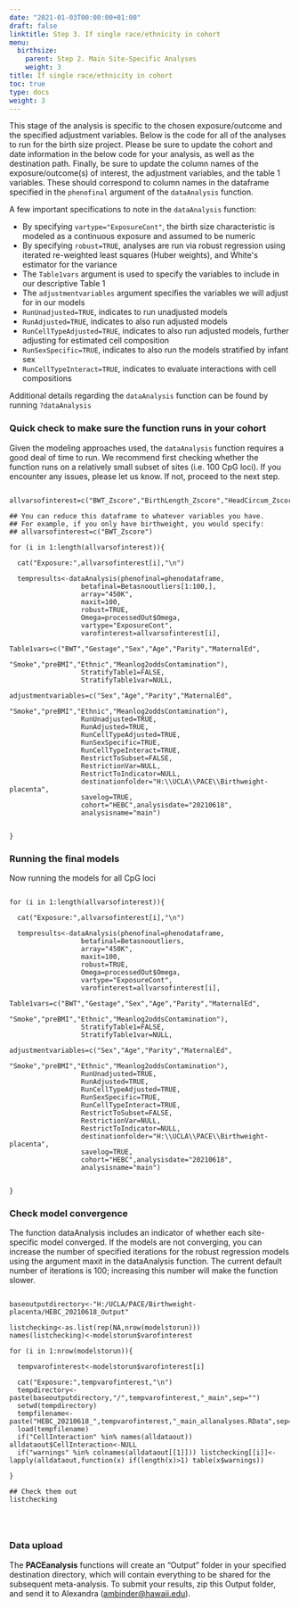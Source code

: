 ```yaml
---
date: "2021-01-03T00:00:00+01:00"
draft: false
linktitle: Step 3. If single race/ethnicity in cohort
menu:
  birthsize:
    parent: Step 2. Main Site-Specific Analyses
    weight: 3
title: If single race/ethnicity in cohort
toc: true
type: docs
weight: 3
---
```


This stage of the analysis is specific to the chosen exposure/outcome and the specified adjustment variables. Below is the code for all of the analyses to run for the birth size project. Please be sure to update the cohort and date information in the below code for your analysis, as well as the destination path. Finally, be sure to update the column names of the exposure/outcome(s) of interest, the adjustment variables, and the table 1 variables. These should correspond to column names in the dataframe specified in the `phenofinal` argument of the `dataAnalysis` function. 

A few important specifications to note in the `dataAnalysis` function:

   - By specifying `vartype="ExposureCont"`, the birth size characteristic is modeled as a continuous exposure and assumed to be numeric
   - By specifying `robust=TRUE`, analyses are run via robust regression using iterated re-weighted least squares (Huber weights), and White's estimator for the variance
   - The `Table1vars` argument is used to specify the variables to include in our descriptive Table 1
   - The `adjustmentvariables` argument specifies the variables we will adjust for in our models
   - `RunUnadjusted=TRUE`, indicates to run unadjusted models
   - `RunAdjusted=TRUE`, indicates to also run adjusted models
   - `RunCellTypeAdjusted=TRUE`, indicates to also run adjusted models, further adjusting for estimated cell composition
   - `RunSexSpecific=TRUE`, indicates to also run the models stratified by infant sex
   - `RunCellTypeInteract=TRUE`, indicates to evaluate interactions with cell compositions

Additional details regarding the `dataAnalysis` function can be found by running `?dataAnalysis`

### Quick check to make sure the function runs in your cohort

Given the modeling approaches used, the `dataAnalysis` function requires a good deal of time to run. We recommend first checking whether the function runs on a relatively small subset of sites (i.e. 100 CpG loci). If you encounter any issues, please let us know. If not, proceed to the next step.

```{r eval=FALSE}

allvarsofinterest=c("BWT_Zscore","BirthLength_Zscore","HeadCircum_Zscore","wlr_Zscore")

## You can reduce this dataframe to whatever variables you have.
## For example, if you only have birthweight, you would specify:
## allvarsofinterest=c("BWT_Zscore")

for (i in 1:length(allvarsofinterest)){
  
  cat("Exposure:",allvarsofinterest[i],"\n")
  
  tempresults<-dataAnalysis(phenofinal=phenodataframe,
                  betafinal=Betasnooutliers[1:100,],
                  array="450K",
                  maxit=100,
                  robust=TRUE,
                  Omega=processedOut$Omega,
                  vartype="ExposureCont",
                  varofinterest=allvarsofinterest[i],
                  Table1vars=c("BWT","Gestage","Sex","Age","Parity","MaternalEd",
                                   "Smoke","preBMI","Ethnic","Meanlog2oddsContamination"),
                  StratifyTable1=FALSE,
                  StratifyTable1var=NULL,
                  adjustmentvariables=c("Sex","Age","Parity","MaternalEd",
                                   "Smoke","preBMI","Ethnic","Meanlog2oddsContamination"),
                  RunUnadjusted=TRUE,
                  RunAdjusted=TRUE,
                  RunCellTypeAdjusted=TRUE,
                  RunSexSpecific=TRUE,
                  RunCellTypeInteract=TRUE,
                  RestrictToSubset=FALSE,
                  RestrictionVar=NULL,
                  RestrictToIndicator=NULL,
                  destinationfolder="H:\\UCLA\\PACE\\Birthweight-placenta",
                  savelog=TRUE,
                  cohort="HEBC",analysisdate="20210618",
                  analysisname="main")
  
  
}

```

### Running the final models

Now running the models for all CpG loci

```{r eval=FALSE}

for (i in 1:length(allvarsofinterest)){
  
  cat("Exposure:",allvarsofinterest[i],"\n")
  
  tempresults<-dataAnalysis(phenofinal=phenodataframe,
                  betafinal=Betasnooutliers,
                  array="450K",
                  maxit=100,
                  robust=TRUE,
                  Omega=processedOut$Omega,
                  vartype="ExposureCont",
                  varofinterest=allvarsofinterest[i],
                  Table1vars=c("BWT","Gestage","Sex","Age","Parity","MaternalEd",
                                   "Smoke","preBMI","Ethnic","Meanlog2oddsContamination"),
                  StratifyTable1=FALSE,
                  StratifyTable1var=NULL,
                  adjustmentvariables=c("Sex","Age","Parity","MaternalEd",
                                   "Smoke","preBMI","Ethnic","Meanlog2oddsContamination"),
                  RunUnadjusted=TRUE,
                  RunAdjusted=TRUE,
                  RunCellTypeAdjusted=TRUE,
                  RunSexSpecific=TRUE,
                  RunCellTypeInteract=TRUE,
                  RestrictToSubset=FALSE,
                  RestrictionVar=NULL,
                  RestrictToIndicator=NULL,
                  destinationfolder="H:\\UCLA\\PACE\\Birthweight-placenta",
                  savelog=TRUE,
                  cohort="HEBC",analysisdate="20210618",
                  analysisname="main")
  
  
}

```
### Check model convergence 

The function dataAnalysis includes an indicator of whether each site-specific model converged. If the models are not converging, you can increase the number of specified iterations for the robust regression models using the argument maxit in the dataAnalysis function. The current default number of iterations is 100; increasing this number will make the function slower.

```{r eval=FALSE}

baseoutputdirectory<-"H:/UCLA/PACE/Birthweight-placenta/HEBC_20210618_Output"

listchecking<-as.list(rep(NA,nrow(modelstorun)))
names(listchecking)<-modelstorun$varofinterest

for (i in 1:nrow(modelstorun)){

  tempvarofinterest<-modelstorun$varofinterest[i]

  cat("Exposure:",tempvarofinterest,"\n")
  tempdirectory<-paste(baseoutputdirectory,"/",tempvarofinterest,"_main",sep="")
  setwd(tempdirectory)
  tempfilename<-paste("HEBC_20210618_",tempvarofinterest,"_main_allanalyses.RData",sep="")
  load(tempfilename)
  if("CellInteraction" %in% names(alldataout)) alldataout$CellInteraction<-NULL
  if("warnings" %in% colnames(alldataout[[1]])) listchecking[[i]]<-lapply(alldataout,function(x) if(length(x)>1) table(x$warnings))

}

## Check them out
listchecking




```

### Data upload

The **PACEanalysis** functions will create an “Output” folder in your specified destination directory, which will contain everything to be shared for the subsequent meta-analysis. To submit your results, zip this Output folder, and send it to Alexandra (ambinder@hawaii.edu).  
